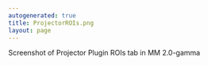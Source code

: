 ```yaml
---
autogenerated: true
title: ProjectorROIs.png
layout: page
---
```


Screenshot of Projector Plugin ROIs tab in MM 2.0-gamma
